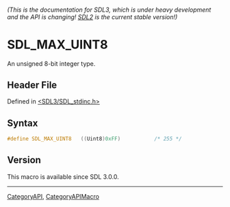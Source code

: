 ###### (This is the documentation for SDL3, which is under heavy development and the API is changing! [SDL2](https://wiki.libsdl.org/SDL2/) is the current stable version!)
# SDL_MAX_UINT8

An unsigned 8-bit integer type.

## Header File

Defined in [<SDL3/SDL_stdinc.h>](https://github.com/libsdl-org/SDL/blob/main/include/SDL3/SDL_stdinc.h)

## Syntax

```c
#define SDL_MAX_UINT8   ((Uint8)0xFF)           /* 255 */
```

## Version

This macro is available since SDL 3.0.0.

----
[CategoryAPI](CategoryAPI), [CategoryAPIMacro](CategoryAPIMacro)

